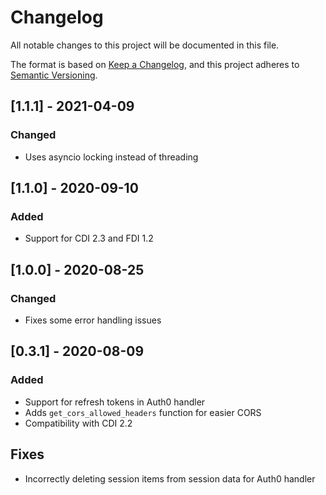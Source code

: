 # Changelog
All notable changes to this project will be documented in this file.

The format is based on [Keep a Changelog](https://keepachangelog.com/en/1.0.0/),
and this project adheres to [Semantic Versioning](https://semver.org/spec/v2.0.0.html).

## [1.1.1] - 2021-04-09
### Changed
- Uses asyncio locking instead of threading

## [1.1.0] - 2020-09-10
### Added
- Support for CDI 2.3 and FDI 1.2

## [1.0.0] - 2020-08-25
### Changed
- Fixes some error handling issues

## [0.3.1] - 2020-08-09
### Added
- Support for refresh tokens in Auth0 handler
- Adds `get_cors_allowed_headers` function for easier CORS
- Compatibility with CDI 2.2

## Fixes
- Incorrectly deleting session items from session data for Auth0 handler